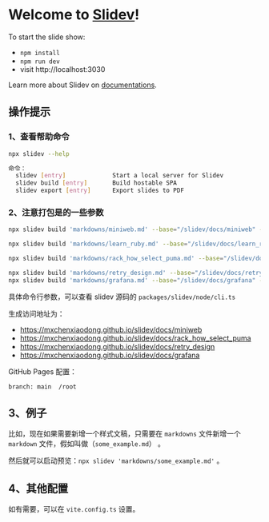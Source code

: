 # Welcome to [Slidev](https://github.com/slidevjs/slidev)!

To start the slide show:

- `npm install`
- `npm run dev`
- visit http://localhost:3030

Learn more about Slidev on [documentations](https://sli.dev/).

## 操作提示

### 1、查看帮助命令

```bash
npx slidev --help

命令：
  slidev [entry]             Start a local server for Slidev            [默认值]
  slidev build [entry]       Build hostable SPA
  slidev export [entry]      Export slides to PDF
```

### 2、注意打包是的一些参数

```bash
npx slidev build 'markdowns/miniweb.md' --base="/slidev/docs/miniweb" --out='docs/miniweb'

npx slidev build 'markdowns/learn_ruby.md' --base="/slidev/docs/learn_ruby" --out='docs/learn_ruby'

npx slidev build 'markdowns/rack_how_select_puma.md' --base="/slidev/docs/rack_how_select_puma" --out='docs/rack_how_select_puma'

npx slidev build 'markdowns/retry_design.md' --base="/slidev/docs/retry_design" --out='docs/retry_design'
npx slidev build 'markdowns/grafana.md' --base="/slidev/docs/grafana" --out='docs/grafana'
```

具体命令行参数，可以查看 slidev 源码的 `packages/slidev/node/cli.ts`

生成访问地址为：

- https://mxchenxiaodong.github.io/slidev/docs/miniweb
- https://mxchenxiaodong.github.io/slidev/docs/rack_how_select_puma
- https://mxchenxiaodong.github.io/slidev/docs/retry_design
- https://mxchenxiaodong.github.io/slidev/docs/grafana

GitHub Pages 配置：

```
branch: main  /root
```

## 3、例子

比如，现在如果需要新增一个样式文稿，只需要在 `markdowns` 文件新增一个 `markdown` 文件，假如叫做（`some_example.md`） 。

然后就可以启动预览：`npx slidev 'markdowns/some_example.md'` 。

## 4、其他配置

如有需要，可以在 `vite.config.ts` 设置。
